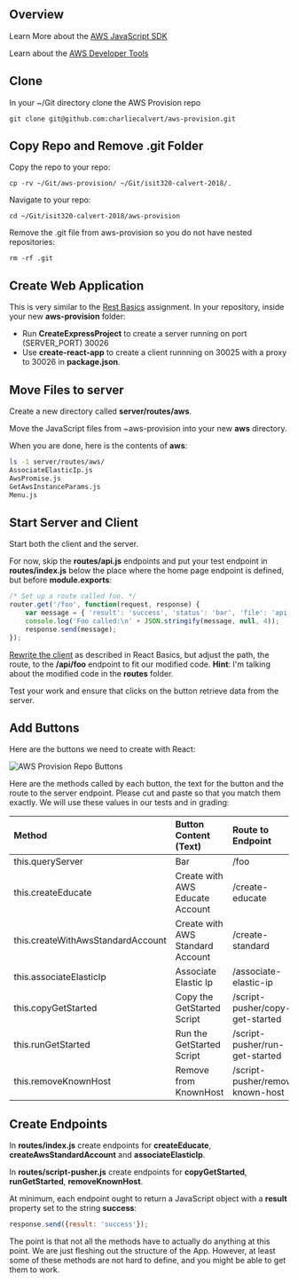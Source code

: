 ## Overview

Learn More about the [AWS JavaScript SDK][jsdk]

Learn about the [AWS Developer Tools][adt]

## Clone

In your ~/Git directory clone the AWS Provision repo

    git clone git@github.com:charliecalvert/aws-provision.git


## Copy Repo and Remove .git Folder

Copy the repo to your repo:

    cp -rv ~/Git/aws-provision/ ~/Git/isit320-calvert-2018/.

Navigate to your repo:

    cd ~/Git/isit320-calvert-2018/aws-provision

Remove the .git file from aws-provision so you do not have nested repositories:

    rm -rf .git

## Create Web Application

This is very similar to the [Rest Basics][rb] assignment. In your repository, inside your new **aws-provision** folder:

- Run **CreateExpressProject** to create a server running on port (SERVER_PORT) 30026
- Use **create-react-app** to create a client runnning on 30025 with a proxy to 30026 in **package.json**.

## Move Files to server

Create a new directory called **server/routes/aws**.

Move the JavaScript files from ~aws-provision into your new **aws** directory.

When you are done, here is the contents of **aws**:

```bash
ls -1 server/routes/aws/
AssociateElasticIp.js
AwsPromise.js
GetAwsInstanceParams.js
Menu.js
```

## Start Server and Client

Start both the client and the server.

For now, skip the **routes/api.js** endpoints and put your test endpoint in **routes/index.js** below the place where the home page endpoint is defined, but before **module.exports**:

```javascript
/* Set up a route called foo. */
router.get('/foo', function(request, response) {
    var message = { 'result': 'success', 'status': 'bar', 'file': 'api.js' };
    console.log('Foo called:\n' + JSON.stringify(message, null, 4));
    response.send(message);
});
```

[Rewrite the client][rwc] as described in React Basics, but adjust the path, the route, to the **/api/foo** endpoint to fit our modified code. **Hint**: I'm talking about the modified code in the **routes** folder.

Test your work and ensure that clicks on the button retrieve data from the server.

## Add Buttons

Here are the buttons we need to create with React:

![AWS Provision Repo Buttons][aprb]

Here are the methods called by each button, the text for the button and the route to the server endpoint. Please cut and paste so that you match them exactly. We will use these values in our tests and in grading:

| Method | Button Content (Text)     | Route to Endpoint |
| :------------- | :------------- |  :------------- |
| this.queryServer | Bar | /foo |
| this.createEducate | Create with AWS Educate Account | /create-educate |
| this.createWithAwsStandardAccount| Create with AWS Standard Account | /create-standard |
| this.associateElasticIp| Associate Elastic Ip | /associate-elastic-ip
| this.copyGetStarted| Copy the GetStarted Script | /script-pusher/copy-get-started |
| this.runGetStarted| Run the GetStarted Script | /script-pusher/run-get-started |
| this.removeKnownHost| Remove from KnownHost | /script-pusher/remove-known-host |

## Create Endpoints

In **routes/index.js** create endpoints for **createEducate**, **createAwsStandardAccount** and **associateElasticIp**.

In **routes/script-pusher.js** create endpoints for **copyGetStarted**, **runGetStarted**, **removeKnownHost**.

At minimum, each endpoint ought to return a JavaScript object with a **result** property set to the string **success**:

```javascript
response.send({result: 'success'});
```

The point is that not all the methods have to actually do anything at this point. We are just fleshing out the structure of the App. However, at least some of these methods are not hard to define, and you might be able to get them to work.

[adt]: https://aws.amazon.com/tools/
[jsdk]: https://aws.amazon.com/sdk-for-node-js/
[rb]: https://www.elvenware.com/teach/assignments/React/RestBasics.html#link-client-and-server
[rwc]: https://www.elvenware.com/teach/assignments/React/RestBasics.html#rewrite-the-client
[aprb]: https://s3.amazonaws.com/bucket01.elvenware.com/images/aws-provision-repo-buttons.png
